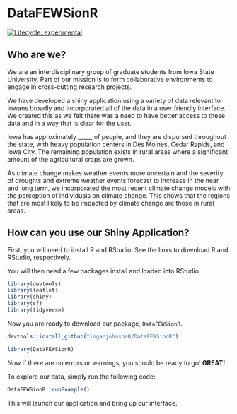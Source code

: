 
<!-- README.md is generated from README.Rmd. Please edit that file -->

# DataFEWSionR

<!-- badges: start -->

[![Lifecycle:
experimental](https://img.shields.io/badge/lifecycle-experimental-orange.svg)](https://lifecycle.r-lib.org/articles/stages.html#experimental)
<!-- badges: end -->

## Who are we?

We are an interdisciplinary group of graduate students from Iowa State
University. Part of our mission is to form collaborative environments to
engage in cross-cutting research projects.

We have developed a shiny application using a variety of data relevant
to Iowans broadly and incorporated all of the data in a user friendly
interface. We created this as we felt there was a need to have better
access to these data and in a way that is clear for the user.

Iowa has approximately \_\_\_\_\_ of people, and they are dispursed
throughout the state, with heavy population centers in Des Moines, Cedar
Rapids, and Iowa City. The remaining population exists in rural areas
where a significant amount of the agricultural crops are grown.

As climate change makes weather events more uncertain and the severity
of droughts and extreme weather events forecast to increase in the near
and long term, we incorporated the most recent climate change models
with the perception of individuals on climate change. This shows that
the regions that are most likely to be impacted by climate change are
those in rural areas.

## How can you use our Shiny Application?

First, you will need to install R and RStudio. See the links to download
R and RStudio, respectively.

You will then need a few packages install and loaded into RStudio.

``` r
library(devtools)
library(leaflet)
library(shiny)
library(sf)
library(tidyverse)
```

Now you are ready to download our package, `DataFEWSionR`.

``` r
devtools::install_github("loganjohnson0/DataFEWSionR")

library(DataFEWSionR)
```

Now if there are no errors or warnings, you should be ready to go! <b>
GREAT! </b>

To explore our data, simply run the following code:

``` r
DataFEWSionR::runExample()
```

This will launch our application and bring up our interface.
